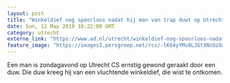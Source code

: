 ```yaml
---
layout: post
title: "Winkeldief nog spoorloos nadat hij man van trap duwt op Utrecht CS"
date: Sun, 12 May 2019 18:22:00 GMT
category: utrecht
externe_link: "https://www.ad.nl/utrecht/winkeldief-nog-spoorloos-nadat-hij-man-van-trap-duwt-op-utrecht-cs~a9e29d00/"
feature_image: "https://images3.persgroep.net/rcs/-lK64yYMu9LJGtXNcUiOaxuJugY/diocontent/114461721/_fitwidth/400/?appId=21791a8992982cd8da851550a453bd7f&quality=0.7"
---
```


Een man is zondagavond op Utrecht CS ernstig gewond geraakt door een duw. Die duw kreeg hij van een vluchtende winkeldief, die wist te ontkomen.
